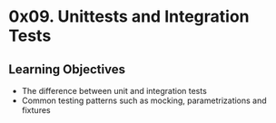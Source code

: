 # 0x09. Unittests and Integration Tests
## Learning Objectives
- The difference between unit and integration tests
- Common testing patterns such as mocking, parametrizations and fixtures
